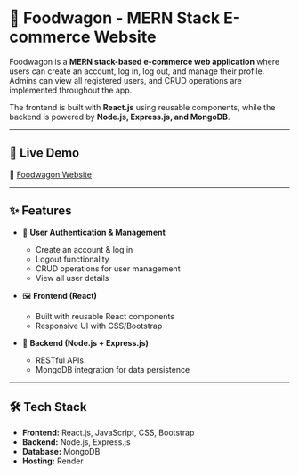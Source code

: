 # 🍔 Foodwagon - MERN Stack E-commerce Website

Foodwagon is a **MERN stack-based e-commerce web application** where users can create an account, log in, log out, and manage their profile.  
Admins can view all registered users, and CRUD operations are implemented throughout the app.  

The frontend is built with **React.js** using reusable components, while the backend is powered by **Node.js, Express.js, and MongoDB**.

---

## 🚀 Live Demo
🔗 [Foodwagon Website](https://lastfoodwagon-frontendd.onrender.com)

---

## ✨ Features
- 👤 **User Authentication & Management**
  - Create an account & log in
  - Logout functionality
  - CRUD operations for user management
  - View all user details  

- 🖼️ **Frontend (React)**
  - Built with reusable React components
  - Responsive UI with CSS/Bootstrap  

- 🔐 **Backend (Node.js + Express.js)**
  - RESTful APIs
  - MongoDB integration for data persistence  

---

## 🛠️ Tech Stack
- **Frontend:** React.js, JavaScript, CSS, Bootstrap  
- **Backend:** Node.js, Express.js  
- **Database:** MongoDB  
- **Hosting:** Render  
